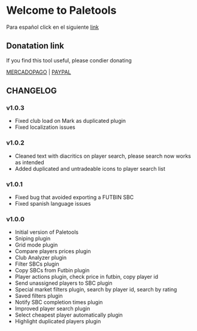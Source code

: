 # Welcome to Paletools 
Para español click en el siguiente [link](README.es.md)

## Donatation link
If you find this tool useful, please condier donating

[MERCADOPAGO](https://ceneka.net/mp/d/paletaeaa) | [PAYPAL](https://streamlabs.com/paleta_ar/tip)

## CHANGELOG

### v1.0.3
- Fixed club load on Mark as duplicated plugin</li>
- Fixed localization issues</li>

### v1.0.2
- Cleaned text with diacritics on player search, please search now works as intended
- Added duplicated and untradeable icons to player search list

### v1.0.1
- Fixed bug that avoided exporting a FUTBIN SBC
- Fixed spanish language issues

### v1.0.0
- Initial version of Paletools
- Sniping plugin
- Grid mode plugin
- Compare players prices plugin
- Club Analyzer plugin
- Filter SBCs plugin
- Copy SBCs from Futbin plugin
- Player actions plugin, check price in futbin, copy player id
- Send unassigned players to SBC plugin
- Special market filters plugin, search by player id, search by rating
- Saved filters plugin
- Notify SBC completion times plugin
- Improved player search plugin
- Select cheapest player automatically plugin
- Highlight duplicated players plugin